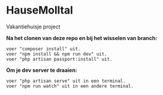 # HauseMolltal
 Vakantiehuisje project

<strong>Na het clonen van deze repo en bij het wisselen van branch:</strong>

    voer "composer install" uit. 
    voer "npm install && npm run dev" uit.
    voer "php artisan passport:install" uit.

<strong>Om je dev server te draaien:</strong>

    voer "php artisan serve" uit in een terminal.
    voer "npm run watch" uit in een andere terminal.

